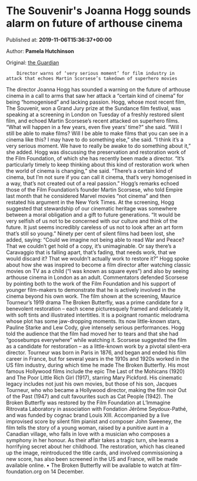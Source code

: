 
# The Souvenir's Joanna Hogg sounds alarm on future of arthouse cinema

Published at: **2019-11-06T15:36:37+00:00**

Author: **Pamela Hutchinson**

Original: [the Guardian](https://www.theguardian.com/film/2019/nov/06/joanna-hogg-sounds-alarm-future-arthouse-cinema-souvenir-director-martin-scorsese-superhero-movies)


        Director warns of ‘very serious moment’ for film industry in attack that echoes Martin Scorsese’s takedown of superhero movies
      
The director Joanna Hogg has sounded a warning on the future of arthouse cinema in a call to arms that saw her attack a “certain kind of cinema” for being “homogenised” and lacking passion.
Hogg, whose most recent film, The Souvenir, won a Grand Jury prize at the Sundance film festival, was speaking at a screening in London on Tuesday of a freshly restored silent film, and echoed Martin Scorsese’s recent attacked on superhero films.
“What will happen in a few years, even five years’ time?” she said. “Will I still be able to make films? Will I be able to make films that you can see in a cinema like this? I may have to do something else,” she said. “I think it’s a very serious moment. We have to really be awake to do something about it,” she added.
Hogg was discussing the preservation and restoration work of the Film Foundation, of which she has recently been made a director. “It’s particularly timely to keep thinking about this kind of restoration work when the world of cinema is changing,” she said. “There’s a certain kind of cinema, but I’m not sure if you can call it cinema, that’s very homogenised in a way, that’s not created out of a real passion.”
Hogg’s remarks echoed those of the Film Foundation’s founder Martin Scorsese, who told Empire last month that he considered Marvel movies “not cinema” and then restated his argument in the New York Times.
At the screening, Hogg suggested that stewardship of our cinematic heritage was somewhere between a moral obligation and a gift to future generations. “It would be very selfish of us not to be concerned with our culture and think of the future. It just seems incredibly careless of us not to look after an art form that’s still so young.”
Ninety per cent of silent films had been lost, she added, saying: “Could we imagine not being able to read War and Peace? That we couldn’t get hold of a copy, it’s unimaginable. Or say there’s a Caravaggio that is falling apart, that’s fading, that needs work, that we would discard it? That we wouldn’t actually work to restore it?”
Hogg spoke about how she was inspired to become a film director after watching classic movies on TV as a child (“I was known as square eyes”) and also by seeing arthouse cinema in London as an adult.
Commentators defended Scorsese by pointing both to the work of the Film Foundation and his support of younger film-makers to demonstrate that he is actively involved in the cinema beyond his own work.
The film shown at the screening, Maurice Tourneur’s 1919 drama The Broken Butterfly, was a prime candidate for a benevolent restoration – each scene picturesquely framed and delicately lit, with soft tints and illustrated intertitles. It is a poignant romantic melodrama whose plot has some jaw-dropping moments. Its now little-known stars, Pauline Starke and Lew Cody, give intensely serious performances. Hogg told the audience that the film had moved her to tears and that she had “goosebumps everywhere” while watching it.
Scorsese suggested the film as a candidate for restoration – as a little-known work by a pivotal silent-era director. Tourneur was born in Paris in 1876, and began and ended his film career in France, but for several years in the 1910s and 1920s worked in the US film industry, during which time he made The Broken Butterfly.
His most famous Hollywood films include the epic The Last of the Mohicans (1920) and The Poor Little Rich Girl (1917), starring Mary Pickford. His cinematic legacy includes not just his own movies, but those of his son, Jacques Tourneur, who who became a Hollywood director, making the film noir Out of the Past (1947) and cult favourites such as Cat People (1942).
The Broken Butterfly was restored by the Film Foundation at L’Immagine Ritrovata Laboratory in association with Fondation Jérôme Seydoux-Pathé, and was funded by cognac brand Louis XIII. Accompanied by a live improvised score by silent film pianist and composer John Sweeney, the film tells the story of a young woman, raised by a punitive aunt in a Canadian village, who falls in love with a musician who composes a symphony in her honour. As their affair takes a tragic turn, she learns a horrifying secret about her childhood.
The restoration, which has cleaned up the image, reintroduced the title cards, and involved commissioning a new score, has also been screened in the US and France, will be made available online.
• The Broken Butterfly will be available to watch at film-foundation.org on 14 December.
